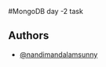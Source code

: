 
#MongoDB day -2 task



## Authors

- [@nandimandalamsunny](https://github.com/NANDIMANDALAM-SUNNY)
